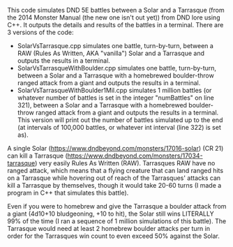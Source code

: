 This code simulates DND 5E battles between a Solar and a Tarrasque (from the 2014 Monster Manual (the new one isn't out yet)) from DND lore using C++. It outputs the details and results of the battles in a terminal. There are 3 versions of the code:
  - SolarVsTarrasque.cpp simulates one battle, turn-by-turn, between a RAW (Rules As Written, AKA "vanilla") Solar and a Tarrasque and outputs the results in a terminal.
  - SolarVsTarrasqueWithBoulder.cpp simulates one battle, turn-by-turn, between a Solar and a Tarrasque with a homebrewed boulder-throw ranged attack from a giant and outputs the results in a terminal.
  - SolarVsTarrasqueWithBoulder1Mil.cpp simulates 1 million battles (or whatever number of battles is set in the integer "numBattles" on line 321), between a Solar and a Tarrasque with a homebrewed boulder-throw ranged attack from a giant and outputs the results in a terminal. This version will print out the number of battles simulated up to the end (at intervals of 100,000 battles, or whatever int interval (line 322) is set as).

A single Solar (https://www.dndbeyond.com/monsters/17016-solar) (CR 21) can kill a Tarrasque (https://www.dndbeyond.com/monsters/17034-tarrasque) very easily Rules As Written (RAW). Tarrasques RAW have no ranged attack, which means that a flying creature that can land ranged hits on a Tarrasque while hovering out of reach of the Tarrasques' attacks can kill a Tarrasque by themselves, though it would take 20-60 turns (I made a program in C++ that simulates this battle).

Even if you were to homebrew and give the Tarrasque a boulder attack from a giant (4d10+10 bludgeoning, +10 to hit), the Solar still wins LITERALLY 99% of the time (I ran a sequence of 1 million simulations of this battle). The Tarrasque would need at least 2 homebrew boulder attacks per turn in order for the Tarrasques win count to even exceed 50% against the Solar.

